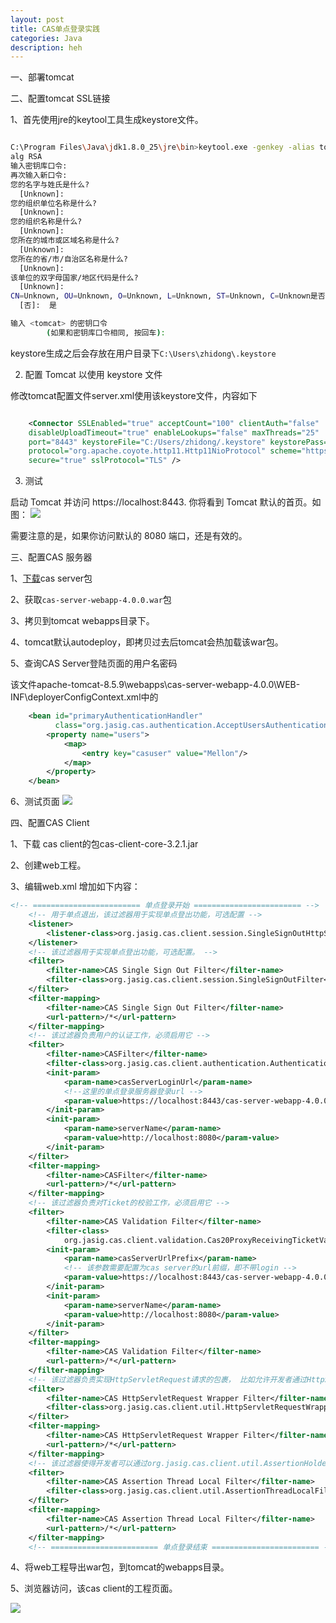 ```yaml
---
layout: post
title: CAS单点登录实践
categories: Java
description: heh
---
```


一、部署tomcat

二、配置tomcat SSL链接

1、首先使用jre的keytool工具生成keystore文件。

```bash

C:\Program Files\Java\jdk1.8.0_25\jre\bin>keytool.exe -genkey -alias tomcat -ke
alg RSA
输入密钥库口令:
再次输入新口令:
您的名字与姓氏是什么?
  [Unknown]:
您的组织单位名称是什么?
  [Unknown]:
您的组织名称是什么?
  [Unknown]:
您所在的城市或区域名称是什么?
  [Unknown]:
您所在的省/市/自治区名称是什么?
  [Unknown]:
该单位的双字母国家/地区代码是什么?
  [Unknown]:
CN=Unknown, OU=Unknown, O=Unknown, L=Unknown, ST=Unknown, C=Unknown是否正确?
  [否]:  是

输入 <tomcat> 的密钥口令
        (如果和密钥库口令相同, 按回车):

```

keystore生成之后会存放在用户目录下`C:\Users\zhidong\.keystore`

2. 配置 Tomcat 以使用 keystore 文件

修改tomcat配置文件server.xml使用该keystore文件，内容如下

```xml

	<Connector SSLEnabled="true" acceptCount="100" clientAuth="false"
    disableUploadTimeout="true" enableLookups="false" maxThreads="25"
    port="8443" keystoreFile="C:/Users/zhidong/.keystore" keystorePass="james-huang"
    protocol="org.apache.coyote.http11.Http11NioProtocol" scheme="https"
    secure="true" sslProtocol="TLS" />
```

3. 测试

启动 Tomcat 并访问 https://localhost:8443. 你将看到 Tomcat 默认的首页。如图：
![](http://i.imgur.com/Fk7CFVR.jpg)

需要注意的是，如果你访问默认的 8080 端口，还是有效的。


三、配置CAS 服务器

1、[下载](http://developer.jasig.org/cas/cas-server-4.0.0-release.zip)cas server包

2、获取`cas-server-webapp-4.0.0.war`包

3、拷贝到tomcat webapps目录下。

4、tomcat默认autodeploy，即拷贝过去后tomcat会热加载该war包。

5、查询CAS Server登陆页面的用户名密码

该文件apache-tomcat-8.5.9\webapps\cas-server-webapp-4.0.0\WEB-INF\deployerConfigContext.xml中的

```xml
    <bean id="primaryAuthenticationHandler"
          class="org.jasig.cas.authentication.AcceptUsersAuthenticationHandler">
        <property name="users">
            <map>
                <entry key="casuser" value="Mellon"/>
            </map>
        </property>
    </bean>
```

6、测试页面
![](http://i.imgur.com/ujg1VYy.jpg)

四、配置CAS Client

1、下载 cas client的包cas-client-core-3.2.1.jar

2、创建web工程。

3、编辑web.xml
增加如下内容：

```xml
<!-- ======================== 单点登录开始 ======================== -->  
    <!-- 用于单点退出，该过滤器用于实现单点登出功能，可选配置 -->  
    <listener>  
        <listener-class>org.jasig.cas.client.session.SingleSignOutHttpSessionListener</listener-class>  
    </listener>  
    <!-- 该过滤器用于实现单点登出功能，可选配置。 -->  
    <filter>  
        <filter-name>CAS Single Sign Out Filter</filter-name>  
        <filter-class>org.jasig.cas.client.session.SingleSignOutFilter</filter-class>  
    </filter>  
    <filter-mapping>  
        <filter-name>CAS Single Sign Out Filter</filter-name>  
        <url-pattern>/*</url-pattern>  
    </filter-mapping>  
    <!-- 该过滤器负责用户的认证工作，必须启用它 -->  
    <filter>  
        <filter-name>CASFilter</filter-name>  
        <filter-class>org.jasig.cas.client.authentication.AuthenticationFilter</filter-class>  
        <init-param>  
            <param-name>casServerLoginUrl</param-name>  
            <!--这里的单点登录服务器登录url -->  
            <param-value>https://localhost:8443/cas-server-webapp-4.0.0/login</param-value>  
        </init-param>  
        <init-param>  
            <param-name>serverName</param-name>  
            <param-value>http://localhost:8080</param-value>
        </init-param>
    </filter>
    <filter-mapping>  
        <filter-name>CASFilter</filter-name>  
        <url-pattern>/*</url-pattern>  
    </filter-mapping>
    <!-- 该过滤器负责对Ticket的校验工作，必须启用它 -->  
    <filter>  
        <filter-name>CAS Validation Filter</filter-name>  
        <filter-class>  
            org.jasig.cas.client.validation.Cas20ProxyReceivingTicketValidationFilter</filter-class>  
        <init-param>  
            <param-name>casServerUrlPrefix</param-name>  
			<!-- 该参数需要配置为cas server的url前缀，即不带login -->  
            <param-value>https://localhost:8443/cas-server-webapp-4.0.0</param-value>  
        </init-param>  
        <init-param>  
            <param-name>serverName</param-name>  
            <param-value>http://localhost:8080</param-value>
        </init-param>  
    </filter>  
    <filter-mapping>  
        <filter-name>CAS Validation Filter</filter-name>  
        <url-pattern>/*</url-pattern>  
    </filter-mapping>
    <!-- 该过滤器负责实现HttpServletRequest请求的包裹， 比如允许开发者通过HttpServletRequest的getRemoteUser()方法获得SSO登录用户的登录名，可选配置。 -->  
    <filter>  
        <filter-name>CAS HttpServletRequest Wrapper Filter</filter-name>  
        <filter-class>org.jasig.cas.client.util.HttpServletRequestWrapperFilter</filter-class>  
    </filter>  
    <filter-mapping>  
        <filter-name>CAS HttpServletRequest Wrapper Filter</filter-name>  
        <url-pattern>/*</url-pattern>  
    </filter-mapping>
    <!-- 该过滤器使得开发者可以通过org.jasig.cas.client.util.AssertionHolder来获取用户的登录名。 比如AssertionHolder.getAssertion().getPrincipal().getName()。 -->  
    <filter>  
        <filter-name>CAS Assertion Thread Local Filter</filter-name>  
        <filter-class>org.jasig.cas.client.util.AssertionThreadLocalFilter</filter-class>  
    </filter>  
    <filter-mapping>  
        <filter-name>CAS Assertion Thread Local Filter</filter-name>  
        <url-pattern>/*</url-pattern>  
    </filter-mapping>  
    <!-- ======================== 单点登录结束 ======================== -->
```

4、将web工程导出war包，到tomcat的webapps目录。

5、浏览器访问，该cas client的工程页面。

![](http://i.imgur.com/kbBD65w.jpg)
